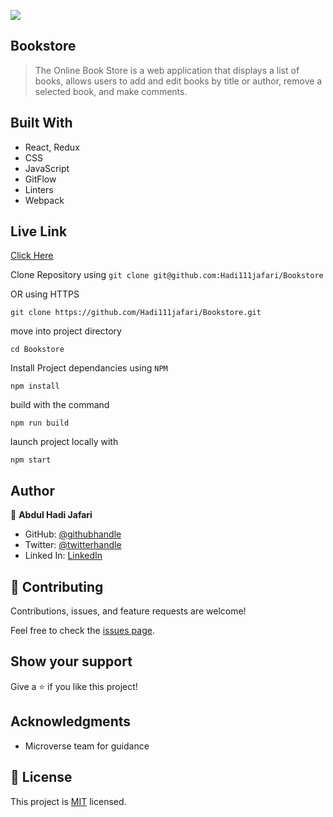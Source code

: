 ![](https://img.shields.io/badge/Microverse-blueviolet)

## Bookstore
> The Online Book Store is a web application that displays a list of books, allows users to add and edit books by title or author, remove a selected book, and make comments.


## Built With

- React, Redux
- CSS
- JavaScript
- GitFlow
- Linters
- Webpack
## Live Link
[Click Here](https://cheerful-klepon-025bfa.netlify.app/)

Clone Repository using
`git clone git@github.com:Hadi111jafari/Bookstore`


OR using HTTPS

`git clone https://github.com/Hadi111jafari/Bookstore.git`

move into project directory

`cd Bookstore`

Install Project dependancies using `NPM`

`npm install`

build with the command

`npm run build`

launch project locally with

`npm start`

## Author

👤 **Abdul Hadi Jafari**

- GitHub: [@githubhandle](https://github.com/Hadi111jafari)
- Twitter: [@twitterhandle](https://twitter.com/HadiJaf62814146)
- Linked In: [LinkedIn](https://www.linkedin.com/in/abdul-hadi-jafari-85bb4b199/)


## 🤝 Contributing

Contributions, issues, and feature requests are welcome!

Feel free to check the [issues page](https://github.com/Hadi111jafari/Math-Magicians/issues).

## Show your support

Give a ⭐️ if you like this project!

## Acknowledgments

- Microverse team for guidance

## 📝 License

This project is [MIT](https://opensource.org/licenses/MIT) licensed.
